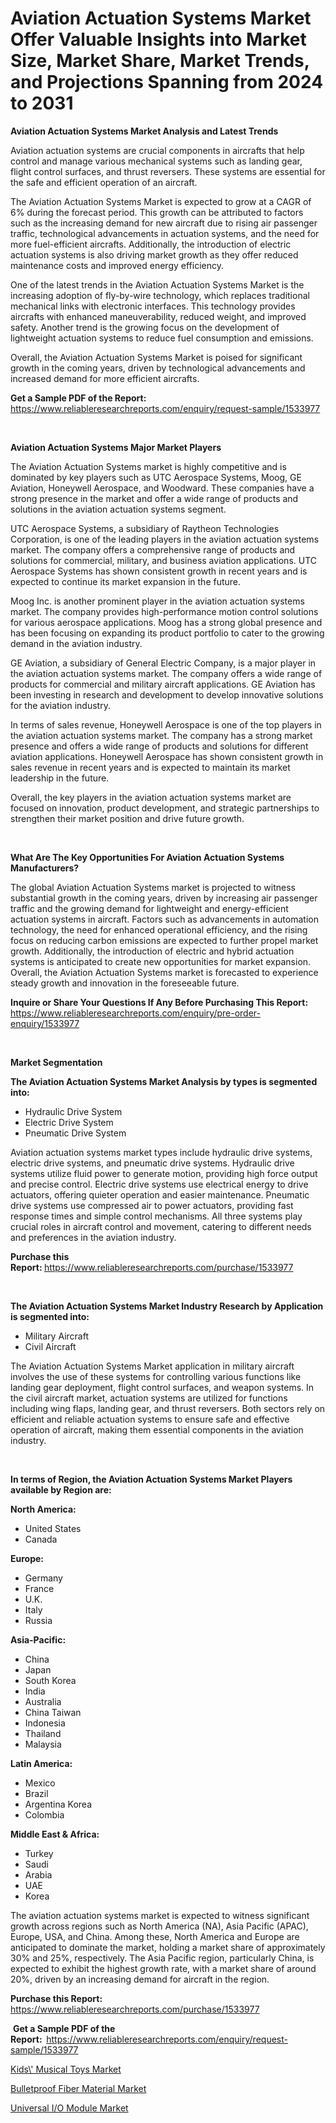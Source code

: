 <p><h1>Aviation Actuation Systems Market Offer Valuable Insights into Market Size, Market Share, Market Trends, and Projections Spanning from 2024 to 2031</h1></p><p><strong>Aviation Actuation Systems Market Analysis and Latest Trends</strong></p>
<p><p>Aviation actuation systems are crucial components in aircrafts that help control and manage various mechanical systems such as landing gear, flight control surfaces, and thrust reversers. These systems are essential for the safe and efficient operation of an aircraft.</p><p>The Aviation Actuation Systems Market is expected to grow at a CAGR of 6% during the forecast period. This growth can be attributed to factors such as the increasing demand for new aircraft due to rising air passenger traffic, technological advancements in actuation systems, and the need for more fuel-efficient aircrafts. Additionally, the introduction of electric actuation systems is also driving market growth as they offer reduced maintenance costs and improved energy efficiency.</p><p>One of the latest trends in the Aviation Actuation Systems Market is the increasing adoption of fly-by-wire technology, which replaces traditional mechanical links with electronic interfaces. This technology provides aircrafts with enhanced maneuverability, reduced weight, and improved safety. Another trend is the growing focus on the development of lightweight actuation systems to reduce fuel consumption and emissions.</p><p>Overall, the Aviation Actuation Systems Market is poised for significant growth in the coming years, driven by technological advancements and increased demand for more efficient aircrafts.</p></p>
<p><strong>Get a Sample PDF of the Report:&nbsp;</strong> <a href="https://www.reliableresearchreports.com/enquiry/request-sample/1533977">https://www.reliableresearchreports.com/enquiry/request-sample/1533977</a></p>
<p>&nbsp;</p>
<p><strong>Aviation Actuation Systems Major Market Players</strong></p>
<p><p>The Aviation Actuation Systems market is highly competitive and is dominated by key players such as UTC Aerospace Systems, Moog, GE Aviation, Honeywell Aerospace, and Woodward. These companies have a strong presence in the market and offer a wide range of products and solutions in the aviation actuation systems segment.</p><p>UTC Aerospace Systems, a subsidiary of Raytheon Technologies Corporation, is one of the leading players in the aviation actuation systems market. The company offers a comprehensive range of products and solutions for commercial, military, and business aviation applications. UTC Aerospace Systems has shown consistent growth in recent years and is expected to continue its market expansion in the future.</p><p>Moog Inc. is another prominent player in the aviation actuation systems market. The company provides high-performance motion control solutions for various aerospace applications. Moog has a strong global presence and has been focusing on expanding its product portfolio to cater to the growing demand in the aviation industry.</p><p>GE Aviation, a subsidiary of General Electric Company, is a major player in the aviation actuation systems market. The company offers a wide range of products for commercial and military aircraft applications. GE Aviation has been investing in research and development to develop innovative solutions for the aviation industry.</p><p>In terms of sales revenue, Honeywell Aerospace is one of the top players in the aviation actuation systems market. The company has a strong market presence and offers a wide range of products and solutions for different aviation applications. Honeywell Aerospace has shown consistent growth in sales revenue in recent years and is expected to maintain its market leadership in the future.</p><p>Overall, the key players in the aviation actuation systems market are focused on innovation, product development, and strategic partnerships to strengthen their market position and drive future growth.</p></p>
<p>&nbsp;</p>
<p><strong>What Are The Key Opportunities For Aviation Actuation Systems Manufacturers?</strong></p>
<p><p>The global Aviation Actuation Systems market is projected to witness substantial growth in the coming years, driven by increasing air passenger traffic and the growing demand for lightweight and energy-efficient actuation systems in aircraft. Factors such as advancements in automation technology, the need for enhanced operational efficiency, and the rising focus on reducing carbon emissions are expected to further propel market growth. Additionally, the introduction of electric and hybrid actuation systems is anticipated to create new opportunities for market expansion. Overall, the Aviation Actuation Systems market is forecasted to experience steady growth and innovation in the foreseeable future.</p></p>
<p><strong>Inquire or Share Your Questions If Any Before Purchasing This Report:</strong> <a href="https://www.reliableresearchreports.com/enquiry/pre-order-enquiry/1533977">https://www.reliableresearchreports.com/enquiry/pre-order-enquiry/1533977</a></p>
<p>&nbsp;</p>
<p><strong>Market Segmentation</strong></p>
<p><strong>The Aviation Actuation Systems Market Analysis by types is segmented into:</strong></p>
<p><ul><li>Hydraulic Drive System</li><li>Electric Drive System</li><li>Pneumatic Drive System</li></ul></p>
<p><p>Aviation actuation systems market types include hydraulic drive systems, electric drive systems, and pneumatic drive systems. Hydraulic drive systems utilize fluid power to generate motion, providing high force output and precise control. Electric drive systems use electrical energy to drive actuators, offering quieter operation and easier maintenance. Pneumatic drive systems use compressed air to power actuators, providing fast response times and simple control mechanisms. All three systems play crucial roles in aircraft control and movement, catering to different needs and preferences in the aviation industry.</p></p>
<p><strong>Purchase this Report:&nbsp;</strong><a href="https://www.reliableresearchreports.com/purchase/1533977">https://www.reliableresearchreports.com/purchase/1533977</a></p>
<p>&nbsp;</p>
<p><strong>The Aviation Actuation Systems Market Industry Research by Application is segmented into:</strong></p>
<p><ul><li>Military Aircraft</li><li>Civil Aircraft</li></ul></p>
<p><p>The Aviation Actuation Systems Market application in military aircraft involves the use of these systems for controlling various functions like landing gear deployment, flight control surfaces, and weapon systems. In the civil aircraft market, actuation systems are utilized for functions including wing flaps, landing gear, and thrust reversers. Both sectors rely on efficient and reliable actuation systems to ensure safe and effective operation of aircraft, making them essential components in the aviation industry.</p></p>
<p>&nbsp;</p>
<p><strong>In terms of Region, the Aviation Actuation Systems Market Players available by Region are:</strong></p>
<p>
    <p> <strong> North America: </strong>
        <ul>
            <li>United States</li>
            <li>Canada</li>
        </ul>
        </p> 
    <p> <strong> Europe: </strong>
        <ul>
            <li>Germany</li>
            <li>France</li>
            <li>U.K.</li>
            <li>Italy</li>
            <li>Russia</li>
        </ul>
        </p> 
    <p> <strong> Asia-Pacific: </strong>
        <ul>
            <li>China</li>
            <li>Japan</li>
            <li>South Korea</li>
            <li>India</li>
            <li>Australia</li>
            <li>China Taiwan</li>
            <li>Indonesia</li>
            <li>Thailand</li>
            <li>Malaysia</li>
        </ul>
        </p> 
    <p> <strong> Latin America: </strong>
        <ul>
            <li>Mexico</li>
            <li>Brazil</li>
            <li>Argentina Korea</li>
            <li>Colombia</li>
        </ul>
        </p> 
    <p> <strong> Middle East & Africa: </strong>
        <ul>
            <li>Turkey</li>
            <li>Saudi</li>
            <li>Arabia</li>
            <li>UAE</li>
            <li>Korea</li>
        </ul>
    </p>
    </p>
<p><p>The aviation actuation systems market is expected to witness significant growth across regions such as North America (NA), Asia Pacific (APAC), Europe, USA, and China. Among these, North America and Europe are anticipated to dominate the market, holding a market share of approximately 30% and 25%, respectively. The Asia Pacific region, particularly China, is expected to exhibit the highest growth rate, with a market share of around 20%, driven by an increasing demand for aircraft in the region.</p></p>
<p><strong>Purchase this Report: </strong><a href="https://www.reliableresearchreports.com/purchase/1533977">https://www.reliableresearchreports.com/purchase/1533977</a></p>
<p>&nbsp;<strong>Get a Sample PDF of the Report:&nbsp;&nbsp;</strong><a href="https://www.reliableresearchreports.com/enquiry/request-sample/1533977">https://www.reliableresearchreports.com/enquiry/request-sample/1533977</a></p>
<p><strong></strong></p>
<p><p><a href="https://view.publitas.com/reportprime-1/kids-musical-toys-market-size-2023-2030-global-industrial-analysis-key-geographical-regions-market-share-top-key-players-product-types-and-forecast-research-report/">Kids\' Musical Toys Market</a></p><p><a href="https://view.publitas.com/reportprime-1/bulletproof-fiber-material-market-insights-market-players-and-forecast-till-2030/">Bulletproof Fiber Material Market</a></p><p><a href="https://view.publitas.com/reportprime-1/universal-i-o-module-market-size-market-share-and-global-market-analysis-report-2023-2030/">Universal I/O Module Market</a></p></p>